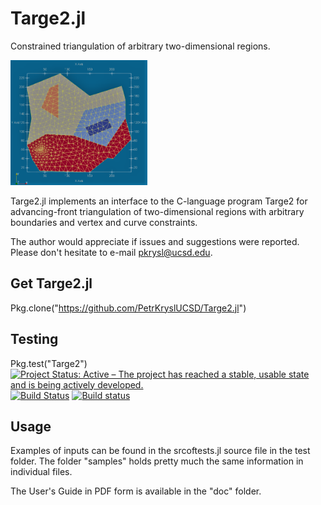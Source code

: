 # Targe2.jl

Constrained triangulation of arbitrary two-dimensional regions.

<img src=  "sample.png" height=200>

Targe2.jl implements an interface to the C-language program
Targe2 for advancing-front triangulation of two-dimensional regions
with arbitrary boundaries and vertex and curve constraints.

The author would appreciate if issues and suggestions were reported. 
Please don't hesitate to e-mail pkrysl@ucsd.edu.
 
## Get Targe2.jl 
 
Pkg.clone("https://github.com/PetrKryslUCSD/Targe2.jl")

## Testing

Pkg.test("Targe2")
[![Project Status: Active – The project has reached a stable, usable state and is being actively developed.](http://www.repostatus.org/badges/latest/active.svg)](http://www.repostatus.org/#active)
[![Build Status](https://travis-ci.org/PetrKryslUCSD/Targe2.jl.svg?branch=master)](https://travis-ci.org/PetrKryslUCSD/Targe2.jl) 
[![Build status](https://ci.appveyor.com/api/projects/status/0qgyw2aa2529fahy?svg=true)](https://ci.appveyor.com/project/PetrKryslUCSD/Targe2-jl)  

## Usage

Examples of inputs can be found in the srcoftests.jl  source file 
in the test folder. The folder "samples"  holds pretty much 
the same information in individual files.

The User's Guide in PDF form is available in the "doc" folder.

 
